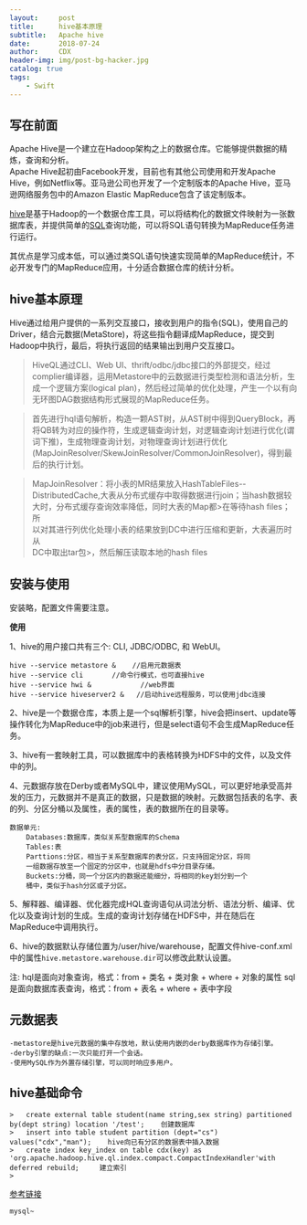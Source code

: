 ```yaml
---
layout:     post
title:      hive基本原理
subtitle:   Apache hive
date:       2018-07-24
author:     CDX
header-img: img/post-bg-hacker.jpg
catalog: true
tags:
    - Swift
---
```

## 写在前面  

Apache Hive是一个建立在Hadoop架构之上的数据仓库。它能够提供数据的精炼，查询和分析。  
Apache Hive起初由Facebook开发，目前也有其他公司使用和开发Apache Hive，例如Netflix等。亚马逊公司也开发了一个定制版本的Apache Hive，亚马逊网络服务包中的Amazon Elastic MapReduce包含了该定制版本。  

[hive](https://hive.apache.org/)是基于Hadoop的一个数据仓库工具，可以将结构化的数据文件映射为一张数据库表，并提供简单的[SQL](https://zh.wikipedia.org/wiki/SQL "SQL")查询功能，可以将SQL语句转换为MapReduce任务进行运行。  
   
其优点是学习成本低，可以通过类SQL语句快速实现简单的MapReduce统计，不必开发专门的MapReduce应用，十分适合数据仓库的统计分析。

## hive基本原理

Hive通过给用户提供的一系列交互接口，接收到用户的指令(SQL)，使用自己的Driver，结合元数据(MetaStore)，将这些指令翻译成MapReduce，提交到Hadoop中执行，最后，将执行返回的结果输出到用户交互接口。
  
>HiveQL通过CLI、Web UI、thrift/odbc/jdbc接口的外部提交，经过complier编译器，运用Metastore中的云数据进行类型检测和语法分析，生成一个逻辑方案(logical plan)，然后经过简单的优化处理，产生一个以有向  无环图DAG数据结构形式展现的MapReduce任务。
  
>首先进行hql语句解析，构造一颗AST树，从AST树中得到QueryBlock，再将QB转为对应的操作符，生成逻辑查询计划，对逻辑查询计划进行优化(谓词下推)，生成物理查询计划，对物理查询计划进行优化(MapJoinResolver/SkewJoinResolver/CommonJoinResolver)，得到最后的执行计划。
  
>MapJoinResolver：将小表的MR结果放入HashTableFiles--DistributedCache,大表从分布式缓存中取得数据进行join；当hash数据较  
大时，分布式缓存查询效率降低，同时大表的Map都>在等待hash files；所  
以对其进行列优化处理小表的结果放到DC中进行压缩和更新，大表遍历时从  
DC中取出tar包>，然后解压读取本地的hash files

## 安装与使用

安装略，配置文件需要注意。  

**使用**  

1、hive的用户接口共有三个: CLI, JDBC/ODBC, 和 WebUI。
```
hive --service metastore &    //启用元数据表 
hive --service cli       //命令行模式，也可直接hive
hive --service hwi &            //web界面
hive --service hiveserver2 &   //启动hive远程服务，可以使用jdbc连接
```  

2、hive是一个数据仓库，本质上是一个sql解析引擎，hive会把insert、update等操作转化为MapReduce中的job来进行，但是select语句不会生成MapReduce任务。  

3、hive有一套映射工具，可以数据库中的表格转换为HDFS中的文件，以及文件中的列。  

4、元数据存放在Derby或者MySQL中，建议使用MySQL，可以更好地承受高并发的压力，元数据并不是真正的数据，只是数据的映射。元数据包括表的名字、表的列、分区分桶以及属性，表的属性，表的数据所在的目录等。  
```
数据单元:
    Databases:数据库，类似关系型数据库的Schema
    Tables:表
    Parttions:分区，相当于关系型数据库的表分区，只支持固定分区，将同  
    一组数据存放至一个固定的分区中，也就是hdfs中分目录存储。
    Buckets:分桶，同一个分区内的数据还能细分，将相同的key划分到一个  
    桶中，类似于hash分区或子分区。
```
5、解释器、编译器、优化器完成HQL查询语句从词法分析、语法分析、编译、优化以及查询计划的生成。生成的查询计划存储在HDFS中，并在随后在MapReduce中调用执行。  

6、hive的数据默认存储位置为/user/hive/warehouse，配置文件hive-conf.xml中的属性`hive.metastore.warehouse.dir`可以修改此默认设置。  

注: hql是面向对象查询，格式：from + 类名 + 类对象 + where + 对象的属性
     sql是面向数据库表查询，格式：from + 表名 + where + 表中字段

## 元数据表
    -metastore是hive元数据的集中存放地，默认使用内嵌的derby数据库作为存储引擎。
    -derby引擎的缺点:一次只能打开一个会话。
    -使用MySQL作为外置存储引擎，可以同时响应多用户。

## hive基础命令
```
>   create external table student(name string,sex string) partitioned by(dept string) location '/test';    创建数据库
>   insert into table student partition (dept="cs") values("cdx","man");    hive向已有分区的数据表中插入数据
>   create index key_index on table cdx(key) as 'org.apache.hadoop.hive.ql.index.compact.CompactIndexHandler'with deferred rebuild;     建立索引
>   
 ```
 [参考链接](https://www.yiibai.com/hive/hive_data_types.html)
```
mysql~
```












